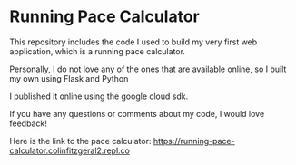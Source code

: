 # Running Pace Calculator

This repository includes the code I used to build my very first web application, which is a running pace calculator. 

Personally, I do not love any of the ones that are available online, so I built my own using Flask and Python

I published it online using the google cloud sdk. 

If you have any questions or comments about my code, I would love feedback!

Here is the link to the pace calculator: https://running-pace-calculator.colinfitzgeral2.repl.co
